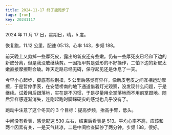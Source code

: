 ```yaml
---
title: 2024-11-17 终于能跑步了
tags: [run]
key: 20241117
---
```


2024 年 11 月 17 日，星期日，晴，5 度。

恢复跑，11.12 公里，配速 05:13，心率 143，步频 188。

<!--more-->

前天晚上又剪掉一些厚死皮，露出的新皮还有些嫩。仍有一些厚死皮已经和下边的新皮分离，但是我没敢继续剪。一因指甲剪是弧形的不好操作，二怕下边的新皮太嫩直接摩擦鞋会破。昨天走路已经无碍，保守起见还是休息了一天。

今早小心起步，脚底有些别扭，5 公里后感觉有异样，像新皮老皮之间互相运动摩擦，于是暂停手表，在安慧桥南的地下通道借着灯光观察，没发现什么问题，于是继续。试着用后跟落地，实在是不习惯，于是尽量用全掌落地而不用前掌蹬地。随后异样感逐渐消失，连刚起跑时脚踩硬皮的感觉也几乎没有了。

跑动中注意了这个冬天的 3 个目标：提高步频，抬高手臂，低头。

中间没有看表，感觉配速 530 左右，结束后看表是 513。平均心率不高，应该和两个因素有关，一是天气转凉，二是中间检查脚停了两分钟。步频 188，很好。

<div class="strava-embed-placeholder" data-embed-type="activity" data-embed-id="12917648766" data-style="standard"></div><script src="https://strava-embeds.com/embed.js"></script>
